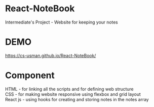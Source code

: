 # React-NoteBook
Intermediate's Project - Website for keeping your notes
# DEMO
https://cs-usman.github.io/React-NoteBook/
# Component
HTML - for linking all the scripts and for defining web structure</br>
CSS - for making website responsive using flexbox and grid layout</br>
React js - using hooks for creating and storing notes in the notes array
